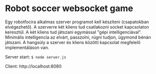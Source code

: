 # Robot soccer websocket game

Egy robotfocira alkalmas szerver programot kell készíteni (csapatokban elvégezhető). A szerverre két kliens tud csatlakozni socket kapcsolaton keresztül. A két kliens tud játszani egymással "gépi intelligenciával". Minimális intelligencia az elvárt, passzolni, rúgni tudjon, úgymond bénán játszani. A hangsúly a szerver és kliens közötti kapcsolat megfelelő implementáláson van.

Server start: 
`$ node server.js`

Client:
http://localhost:8080
